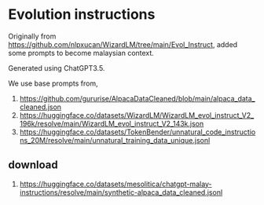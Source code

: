 # Evolution instructions

Originally from https://github.com/nlpxucan/WizardLM/tree/main/Evol_Instruct, added some prompts to become malaysian context.

Generated using ChatGPT3.5.

We use base prompts from,
1. https://github.com/gururise/AlpacaDataCleaned/blob/main/alpaca_data_cleaned.json
2. https://huggingface.co/datasets/WizardLM/WizardLM_evol_instruct_V2_196k/resolve/main/WizardLM_evol_instruct_V2_143k.json
3. https://huggingface.co/datasets/TokenBender/unnatural_code_instructions_20M/resolve/main/unnatural_training_data_unique.jsonl

## download

1. https://huggingface.co/datasets/mesolitica/chatgpt-malay-instructions/resolve/main/synthetic-alpaca_data_cleaned.jsonl